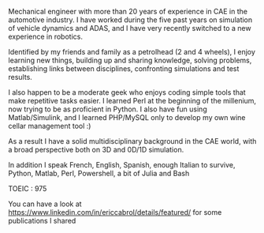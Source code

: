 
Mechanical engineer with more than 20 years of experience in CAE in the automotive industry. I have worked during the five past years on simulation of vehicle dynamics and ADAS, and I have very recently switched to a new experience in robotics. 

Identified by my friends and family as a petrolhead (2 and 4 wheels), I enjoy learning new things, building up and sharing knowledge, solving problems, establishing links between disciplines, confronting simulations and test results.

I also happen to be a moderate geek who enjoys coding simple tools that make repetitive tasks easier. I learned Perl at the beginning of the millenium, now trying to be as proficient in Python. I also have fun using Matlab/Simulink, and I learned PHP/MySQL only to develop my own wine cellar management tool :)

As a result I have a solid multidisciplinary background in the CAE world, with a broad perspective both on 3D and 0D/1D simulation.

In addition I speak French, English, Spanish, enough Italian to survive, Python, Matlab, Perl, Powershell, a bit of Julia and Bash

TOEIC : 975

You can have a look at https://www.linkedin.com/in/ericcabrol/details/featured/ for some publications I shared

<!---
EricCabrol/EricCabrol is a ✨ special ✨ repository because its `README.md` (this file) appears on your GitHub profile.
You can click the Preview link to take a look at your changes.
--->

